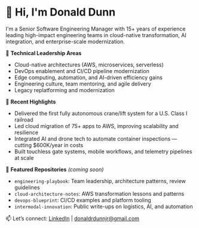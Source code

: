 # 👋 Hi, I'm Donald Dunn

I'm a Senior Software Engineering Manager with 15+ years of experience leading high-impact engineering teams in cloud-native transformation, AI integration, and enterprise-scale modernization.

🔧 **Technical Leadership Areas**  
- Cloud-native architectures (AWS, microservices, serverless)  
- DevOps enablement and CI/CD pipeline modernization  
- Edge computing, automation, and AI-driven efficiency gains  
- Engineering culture, team mentoring, and agile delivery  
- Legacy replatforming and modernization  

🚀 **Recent Highlights**
- Delivered the first fully autonomous crane/lift system for a U.S. Class I railroad
- Led cloud migration of 75+ apps to AWS, improving scalability and resilience
- Integrated AI and drone tech to automate container inspections — cutting $600K/year in costs
- Built touchless gate systems, mobile workflows, and telemetry pipelines at scale

📂 **Featured Repositories** *(coming soon)*
- `engineering-playbook`: Team leadership, architecture patterns, review guidelines
- `cloud-architecture-notes`: AWS transformation lessons and patterns
- `devops-blueprint`: CI/CD examples and platform tooling
- `intermodal-innovation`: Public write-ups on logistics, AI, and automation

📫 Let’s connect: [LinkedIn](https://www.linkedin.com/in/donald-r-dunn/) | donaldrdunnjr@gmail.com
